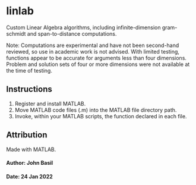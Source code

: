 # linlab

Custom Linear Algebra algorithms, including infinite-dimension gram-schmidt and span-to-distance computations.

Note: Computations are experimental and have not been second-hand reviewed, so use in academic work is not advised. With limited testing, functions appear to be accurate for arguments less than four dimensions. Problem and solution sets of four or more dimensions were not available at the time of testing.

## Instructions

1. Register and install MATLAB.
2. Move MATLAB code files (.m) into the MATLAB file directory path.
3. Invoke, within your MATLAB scripts, the function declared in each file.

## Attribution

Made with MATLAB.

#### Author: John Basil
#### Date:   24 Jan 2022
